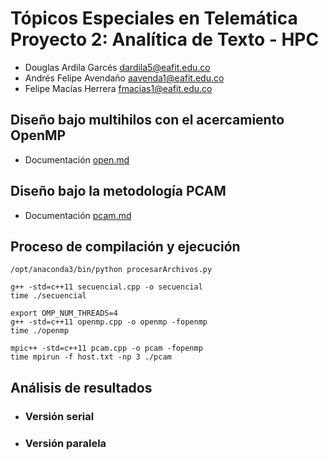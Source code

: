 # Tópicos Especiales en Telemática Proyecto 2: Analítica de Texto - HPC

- Douglas Ardila Garcés dardila5@eafit.edu.co
- Andrés Felipe Avendaño aavenda1@eafit.edu.co
- Felipe Macías Herrera fmacias1@eafit.edu.co

## Diseño bajo multihilos con el acercamiento OpenMP

- Documentación [open.md](openmp.md)

## Diseño bajo la metodología PCAM

- Documentación [pcam.md](pcam.md)

## Proceso de compilación y ejecución

    /opt/anaconda3/bin/python procesarArchivos.py
    
    g++ -std=c++11 secuencial.cpp -o secuencial
    time ./secuencial
    
    export OMP_NUM_THREADS=4
    g++ -std=c++11 openmp.cpp -o openmp -fopenmp
    time ./openmp
    
    mpic++ -std=c++11 pcam.cpp -o pcam -fopenmp
    time mpirun -f host.txt -np 3 ./pcam

## Análisis de resultados
- ### Versión serial
- ### Versión paralela
